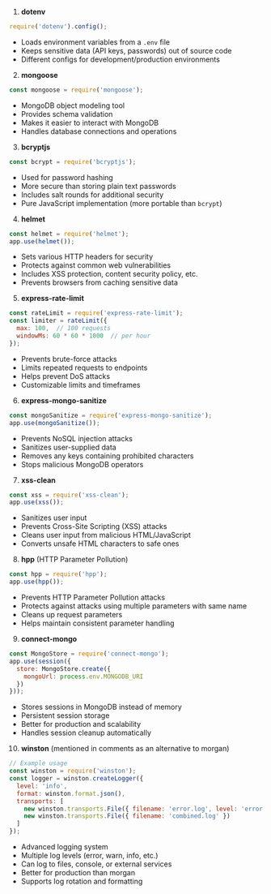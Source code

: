 1. **dotenv**
```javascript
require('dotenv').config();
```
- Loads environment variables from a `.env` file
- Keeps sensitive data (API keys, passwords) out of source code
- Different configs for development/production environments

2. **mongoose**
```javascript
const mongoose = require('mongoose');
```
- MongoDB object modeling tool
- Provides schema validation
- Makes it easier to interact with MongoDB
- Handles database connections and operations

3. **bcryptjs**
```javascript
const bcrypt = require('bcryptjs');
```
- Used for password hashing
- More secure than storing plain text passwords
- Includes salt rounds for additional security
- Pure JavaScript implementation (more portable than `bcrypt`)

4. **helmet**
```javascript
const helmet = require('helmet');
app.use(helmet());
```
- Sets various HTTP headers for security
- Protects against common web vulnerabilities
- Includes XSS protection, content security policy, etc.
- Prevents browsers from caching sensitive data

5. **express-rate-limit**
```javascript
const rateLimit = require('express-rate-limit');
const limiter = rateLimit({
  max: 100,  // 100 requests
  windowMs: 60 * 60 * 1000  // per hour
});
```
- Prevents brute-force attacks
- Limits repeated requests to endpoints
- Helps prevent DoS attacks
- Customizable limits and timeframes

6. **express-mongo-sanitize**
```javascript
const mongoSanitize = require('express-mongo-sanitize');
app.use(mongoSanitize());
```
- Prevents NoSQL injection attacks
- Sanitizes user-supplied data
- Removes any keys containing prohibited characters
- Stops malicious MongoDB operators

7. **xss-clean**
```javascript
const xss = require('xss-clean');
app.use(xss());
```
- Sanitizes user input
- Prevents Cross-Site Scripting (XSS) attacks
- Cleans user input from malicious HTML/JavaScript
- Converts unsafe HTML characters to safe ones

8. **hpp** (HTTP Parameter Pollution)
```javascript
const hpp = require('hpp');
app.use(hpp());
```
- Prevents HTTP Parameter Pollution attacks
- Protects against attacks using multiple parameters with same name
- Cleans up request parameters
- Helps maintain consistent parameter handling

9. **connect-mongo**
```javascript
const MongoStore = require('connect-mongo');
app.use(session({
  store: MongoStore.create({
    mongoUrl: process.env.MONGODB_URI
  })
}));
```
- Stores sessions in MongoDB instead of memory
- Persistent session storage
- Better for production and scalability
- Handles session cleanup automatically

10. **winston** (mentioned in comments as an alternative to morgan)
```javascript
// Example usage
const winston = require('winston');
const logger = winston.createLogger({
  level: 'info',
  format: winston.format.json(),
  transports: [
    new winston.transports.File({ filename: 'error.log', level: 'error' }),
    new winston.transports.File({ filename: 'combined.log' })
  ]
});
```
- Advanced logging system
- Multiple log levels (error, warn, info, etc.)
- Can log to files, console, or external services
- Better for production than morgan
- Supports log rotation and formatting